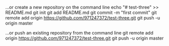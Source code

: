 …or create a new repository on the command line
echo "# test-three" >> README.md
git init
git add README.md
git commit -m "first commit"
git remote add origin https://github.com/971247372/test-three.git
git push -u origin master

…or push an existing repository from the command line
git remote add origin https://github.com/971247372/test-three.git
git push -u origin master
